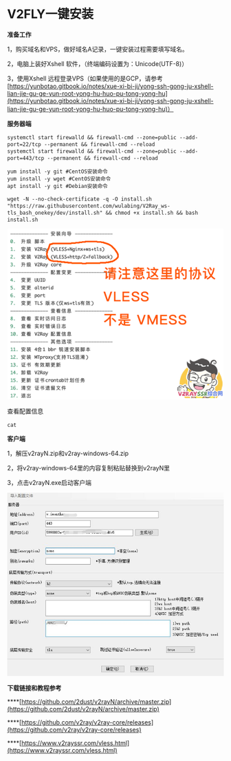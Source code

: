 # V2FLY一键安装

**准备工作**

1，购买域名和VPS，做好域名A记录，一键安装过程需要填写域名。 

2，电脑上装好Xshell 软件，（终端编码设置为：Unicode\(UTF-8\)）

3，使用Xshell 远程登录VPS（如果使用的是GCP，请参考[https://yunbotao.gitbook.io/notes/xue-xi-bi-ji/yong-ssh-gong-ju-xshell-lian-jie-gu-ge-yun-root-yong-hu-huo-pu-tong-yong-hu](https://yunbotao.gitbook.io/notes/xue-xi-bi-ji/yong-ssh-gong-ju-xshell-lian-jie-gu-ge-yun-root-yong-hu-huo-pu-tong-yong-hu)）

**服务器端**

```text
systemctl start firewalld && firewall-cmd --zone=public --add-port=22/tcp --permanent && firewall-cmd --reload
systemctl start firewalld && firewall-cmd --zone=public --add-port=443/tcp --permanent && firewall-cmd --reload
```

```text
yum install -y git #CentOS安装命令
yum install -y wget #CentOS安装命令
apt install -y git #Debian安装命令
```

```text
wget -N --no-check-certificate -q -O install.sh "https://raw.githubusercontent.com/wulabing/V2Ray_ws-tls_bash_onekey/dev/install.sh" && chmod +x install.sh && bash install.sh
```

![](../.gitbook/assets/222.png)

查看配置信息

```text
cat 
```

**客户端**

1，解压v2rayN.zip和v2ray-windows-64.zip

2，将v2ray-windows-64里的内容复制粘贴替换到v2rayN里

3，点击v2rayN.exe启动客户端

![](../.gitbook/assets/ke-hu-duan-pei-zhi-.jpg)

**下载链接和教程参考**

\*\*\*\*[https://github.com/2dust/v2rayN/archive/master.zip](https://github.com/2dust/v2rayN/archive/master.zip)

\*\*\*\*[https://github.com/v2ray/v2ray-core/releases](https://github.com/v2ray/v2ray-core/releases)

\*\*\*\*[https://www.v2rayssr.com/vless.html](https://www.v2rayssr.com/vless.html)

